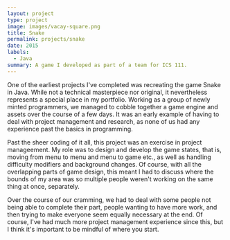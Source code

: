 ```yaml
---
layout: project
type: project
image: images/vacay-square.png
title: Snake
permalink: projects/snake
date: 2015
labels:
  - Java
summary: A game I developed as part of a team for ICS 111.
---
```


One of the earliest projects I've completed was recreating the game Snake in Java. While not a technical masterpiece nor original, it nevertheless represents a special place in my portfolio. Working as a group of newly minted programmers, we managed to cobble together a game engine and assets over the course of a few days. It was an early example of having to deal with project management and research, as none of us had any experience past the basics in programming. 

Past the sheer coding of it all, this project was an exercise in project manageement. My role was to design and develop the game states, that is, moving from menu to menu and menu to game etc., as well as handling difficulty modifiers and background changes. Of course, with all the overlapping parts of game design, this meant I had to discuss where the bounds of my area was so multiple people weren't working on the same thing at once, separately. 

Over the course of our cramming, we had to deal with some people not being able to complete their part, people wanting to have more work, and then trying to make everyone seem equally necessary at the end. Of course, I've had much more project management experience since this, but I think it's important to be mindful of where you start.
